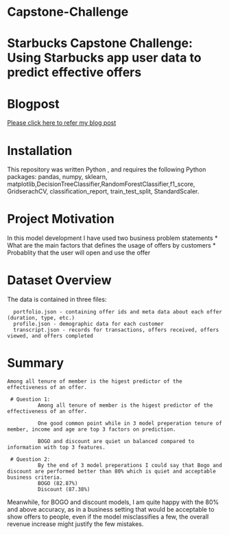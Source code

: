 # Capstone-Challenge

# Starbucks Capstone Challenge: Using Starbucks app user data to predict effective offers

# Blogpost
[Please click here to refer my blog post](https://dineshgedda.medium.com/star-bucks-capstone-8e695f4ad250)

# Installation
This repository was written Python , and requires the following Python packages: 
pandas, numpy,  sklearn, matplotlib,DecisionTreeClassifier,RandomForestClassifier,f1_score, GridserachCV, classification_report, train_test_split, StandardScaler.

# Project Motivation
  In this model development I have used two business problem statements
    * What are the main factors that defines the usage of offers by customers
    * Probablity that the user will open and use the offer 
# Dataset Overview
  The data is contained in three files:

      portfolio.json - containing offer ids and meta data about each offer (duration, type, etc.)
      profile.json - demographic data for each customer
      transcript.json - records for transactions, offers received, offers viewed, and offers completed
      
 # Summary
    Among all tenure of member is the higest predictor of the effectiveness of an offer.
    
     # Question 1:
              Among all tenure of member is the higest predictor of the effectiveness of an offer.

              One good common point while in 3 model preperation tenure of member, income and age are top 3 factors on prediction.

              BOGO and discount are quiet un balanced compared to information with top 3 features.
              
     # Question 2:
              By the end of 3 model preperations I could say that Bogo and discount are performed better than 80% which is quiet and acceptable business criteria.
              BOGO (82.87%)
              Discount (87.38%)

Meanwhile, for BOGO and discount models, I am quite happy with the 80% and above accuracy, as in a business setting that would be acceptable to show offers to people, even if the model misclassifies a few, the overall revenue increase might justify the few mistakes.
